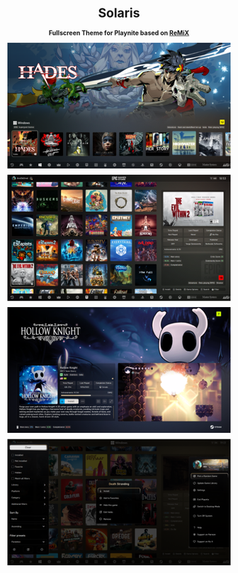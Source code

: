 <h1 align="center">Solaris</h1>

<p align="center">
  <b>Fullscreen Theme for Playnite based on <a href="https://github.com/zeroantix/ReMiX">ReMiX</a></b>
</p>

<p align="Center">
  <img align="top" src="https://github.com/And360red/Solaris/blob/main/Images/01.png" alt="Horizontal Mode"/>
</p>
<p align="Center">
  <img align="top" src="https://github.com/And360red/Solaris/blob/main/Images/02.png" alt="Vertical Mode"/>
</p>
<p align="Center">
  <img align="top" src="https://github.com/And360red/Solaris/blob/main/Images/03.png" alt="Game Details"/>
</p>
<p align="Center">
  <img align="top" src="https://github.com/And360red/Solaris/blob/main/Images/04.png" alt="Menus"/>
</p>

